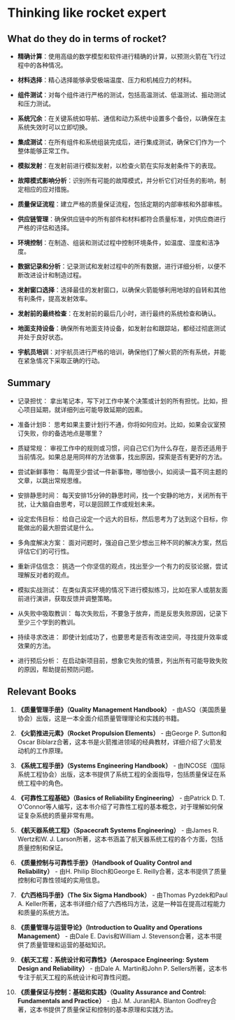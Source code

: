 # Thinking like rocket expert

## What do they do in terms of rocket?


- **精确计算**：使用高级的数学模型和软件进行精确的计算，以预测火箭在飞行过程中的各种情况。
    
- **材料选择**：精心选择能够承受极端温度、压力和机械应力的材料。
    
- **组件测试**：对每个组件进行严格的测试，包括高温测试、低温测试、振动测试和压力测试。
    
- **系统冗余**：在关键系统如导航、通信和动力系统中设置多个备份，以确保在主系统失效时可以立即切换。
    
- **集成测试**：在所有组件和系统组装完成后，进行集成测试，确保它们作为一个整体能够正常工作。
    
- **模拟发射**：在发射前进行模拟发射，以检查火箭在实际发射条件下的表现。
    
- **故障模式影响分析**：识别所有可能的故障模式，并分析它们对任务的影响，制定相应的应对措施。
    
- **质量保证流程**：建立严格的质量保证流程，包括定期的内部审核和外部审核。
    
- **供应链管理**：确保供应链中的所有部件和材料都符合质量标准，对供应商进行严格的评估和选择。
    
- **环境控制**：在制造、组装和测试过程中控制环境条件，如温度、湿度和洁净度。
    
- **数据记录和分析**：记录测试和发射过程中的所有数据，进行详细分析，以便不断改进设计和制造过程。
    
- **发射窗口选择**：选择最佳的发射窗口，以确保火箭能够利用地球的自转和其他有利条件，提高发射效率。
    
- **发射前的最终检查**：在发射前的最后几小时，进行最终的系统检查和确认。
    
- **地面支持设备**：确保所有地面支持设备，如发射台和跟踪站，都经过彻底测试并处于良好状态。
    
- **宇航员培训**：对宇航员进行严格的培训，确保他们了解火箭的所有系统，并能在紧急情况下采取正确的行动。

## Summary

- 记录担忧： 拿出笔记本，写下对工作中某个决策或计划的所有担忧。比如，担心项目延期，就详细列出可能导致延期的因素。
    
- 准备计划B： 思考如果主要计划行不通，你将如何应对。比如，如果会议室预订失败，你的备选地点是哪里？
    
- 质疑常规： 审视工作中的规则或习惯，问自己它们为什么存在，是否还适用于当前情况。如果总是用同样的方法做事，找出原因，探索是否有更好的方法。
    
- 尝试新鲜事物： 每周至少尝试一件新事物，哪怕很小，如阅读一篇不同主题的文章，以跳出常规思维。
    
- 安排静思时间： 每天安排15分钟的静思时间，找一个安静的地方，关闭所有干扰，让大脑自由思考，可以是回顾工作或规划未来。
    
- 设定宏伟目标： 给自己设定一个远大的目标，然后思考为了达到这个目标，你能做出的最大胆尝试是什么。
    
- 多角度解决方案： 面对问题时，强迫自己至少想出三种不同的解决方案，然后评估它们的可行性。
    
- 重新评估信念： 挑选一个你坚信的观点，找出至少一个有力的反驳论据，尝试理解反对者的观点。
    
- 模拟实战测试： 在类似真实环境的情况下进行模拟练习，比如在家人或朋友面前进行演讲，获取反馈并调整策略。
    
- 从失败中吸取教训： 每次失败后，不要急于放弃，而是反思失败原因，记录下至少三个学到的教训。
    
- 持续寻求改进： 即使计划成功了，也要思考是否有改进空间，寻找提升效率或效果的方法。
    
- 进行预后分析： 在启动新项目前，想象它失败的情景，列出所有可能导致失败的原因，帮助提前预防问题。

## Relevant Books

1. **《质量管理手册》（Quality Management Handbook）** - 由ASQ（美国质量协会）出版，这是一本全面介绍质量管理理论和实践的书籍。
    
2. **《火箭推进元素》（Rocket Propulsion Elements）** - 由George P. Sutton和 Oscar Biblarz合著，这本书是火箭推进领域的经典教材，详细介绍了火箭发动机的工作原理。
    
3. **《系统工程手册》（Systems Engineering Handbook）** - 由INCOSE（国际系统工程协会）出版，这本书提供了系统工程的全面指导，包括质量保证在系统工程中的角色。
    
4. **《可靠性工程基础》（Basics of Reliability Engineering）** - 由Patrick D. T. O'Connor等人编写，这本书介绍了可靠性工程的基本概念，对于理解如何保证复杂系统的质量非常有用。
    
5. **《航天器系统工程》（Spacecraft Systems Engineering）** - 由James R. Wertz和W. J. Larson所著，这本书涵盖了航天器系统工程的各个方面，包括质量控制和保证。
    
6. **《质量控制与可靠性手册》（Handbook of Quality Control and Reliability）** - 由H. Philip Bloch和George E. Reilly合著，这本书提供了质量控制和可靠性领域的实用信息。
    
7. **《六西格玛手册》（The Six Sigma Handbook）** - 由Thomas Pyzdek和Paul A. Keller所著，这本书详细介绍了六西格玛方法，这是一种旨在提高过程能力和质量的系统方法。
    
8. **《质量管理与运营导论》（Introduction to Quality and Operations Management）** - 由Dale E. Davis和William J. Stevenson合著，这本书提供了质量管理和运营的基础知识。
    
9. **《航天工程：系统设计和可靠性》（Aerospace Engineering: System Design and Reliability）** - 由Dale A. Martin和John P. Sellers所著，这本书专注于航天工程的系统设计和可靠性问题。
    
10. **《质量保证与控制：基础和实践》（Quality Assurance and Control: Fundamentals and Practice）** - 由J. M. Juran和A. Blanton Godfrey合著，这本书提供了质量保证和控制的基本原理和实践方法。